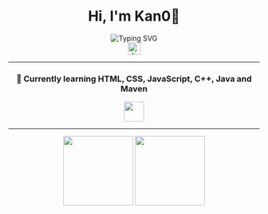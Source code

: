 <h1 align="center">Hi, I'm Kan0👋</h1>

<div align="center">
  <img src="https://readme-typing-svg.demolab.com?font=Gravitas+One&size=35&pause=1000&color=6A1DF7&width=435&lines=Loving+Minecraft" alt="Typing SVG" /></a>
</div>


<div align="center">
  <a href="https://discord.com/users/261424546819604480" target="_blank">
    <img src="https://img.shields.io/static/v1?message=Discord&logo=discord&label=&color=7289DA&logoColor=white&labelColor=&style=for-the-badge" height="25" alt="discord logo"  />
  </a>
  <hr>
  <h3>🤔 Currently learning HTML, CSS, JavaScript, C++, Java and Maven</h3>
  <img src="https://skillicons.dev/icons?i=html,css,js,cpp,java,maven" height="40"/>
</div>

<hr>

<div align="center">
  <img height="140em" src="https://github-readme-stats.vercel.app/api?username=Kan0Ka&show_icons=true&theme=dark&include_all_commits=true&count_private=true"/>
  <img height="140em" src="https://github-readme-stats.vercel.app/api/top-langs?username=Kan0Ka&show_icons=true&theme=dark"
</div>
